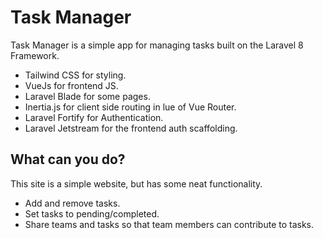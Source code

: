 # Task Manager

Task Manager is a simple app for managing tasks built on the Laravel 8 Framework.

- Tailwind CSS for styling.
- VueJs for frontend JS.
- Laravel Blade for some pages.
- Inertia.js for client side routing in lue of Vue Router.
- Laravel Fortify for Authentication.
- Laravel Jetstream for the frontend auth scaffolding.

## What can you do?

This site is a simple website, but has some neat functionality.

- Add and remove tasks. 
- Set tasks to pending/completed.
- Share teams and tasks so that team members can contribute to tasks.

